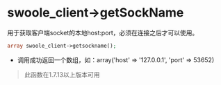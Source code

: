 # swoole_client->getSockName

用于获取客户端socket的本地host:port，必须在连接之后才可以使用。

```php
array swoole_client->getsockname();
```

* 调用成功返回一个数组，如：array('host' => '127.0.0.1', 'port' => 53652)

> 此函数在1.7.13以上版本可用  
